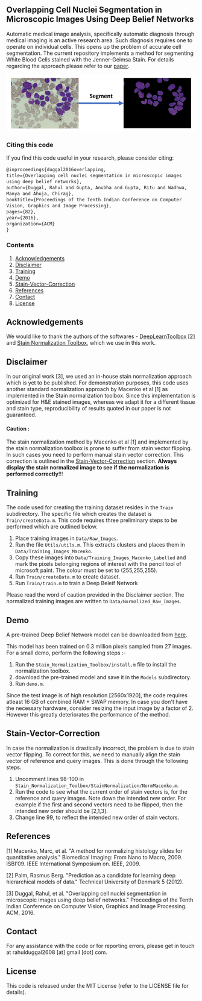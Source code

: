 
## Overlapping Cell Nuclei Segmentation in Microscopic Images Using Deep Belief Networks

Automatic medical image analysis, specifically automatic diagnosis through medical imaging is an active research area. Such diagnosis requires one to operate on individual cells. This opens up the problem of accurate cell segmentation. The current repository implements a method for segmenting White Blood Cells stained with the Jenner-Geimsa Stain. For details regarding the approach please refer to our [paper](http://dl.acm.org/citation.cfm?id=3010043).

![Fig 1. An example image for overlapping cell segmentation.](ALL_Segmentation_Rahul.PNG)

### Citing this code

If you find this code useful in your research, please consider citing:

    @inproceedings{duggal2016overlapping,
    title={Overlapping cell nuclei segmentation in microscopic images using deep belief networks},
    author={Duggal, Rahul and Gupta, Anubha and Gupta, Ritu and Wadhwa, Manya and Ahuja, Chirag},
    booktitle={Proceedings of the Tenth Indian Conference on Computer Vision, Graphics and Image Processing},
    pages={82},
    year={2016},
    organization={ACM}
    }

### Contents
1. [Acknowledgements](#acknowledgements)
2. [Disclaimer](#disclaimer)
3. [Training](#training)
4. [Demo](#demo)
5. [Stain-Vector-Correction](#stain-vector-correction)
6. [References](#references)
7. [Contact](#contact)
8. [License](#license)


## Acknowledgements
We would like to thank the authors of the softwares - [DeepLearnToolbox](https://github.com/rasmusbergpalm/DeepLearnToolbox) [2] and [Stain Normalization Toolbox](http://www2.warwick.ac.uk/fac/sci/dcs/research/tia/software/sntoolbox/), which we use in this work.


## Disclaimer
In our original work [3], we used an in-house stain normalization approach which is yet to be published. For demonstration purposes, this code uses another standard normalization approach by Macenko et al [1] as implemented in the Stain normalization toolbox. Since this implementation is optimized for H&E stained images, whereas we adapt it for a different tissue and stain type, reproducibility of results quoted in our paper is not guaranteed.

#### Caution : 
The stain normalization method by Macenko et al [1] and implemented by the stain normalization toolbox is prone to suffer from stain vector flipping. In such cases you need to perform manual stain vector correction. This correction is outlined in the [Stain-Vector-Correction](#stain-vector-correction) section. **Always display the stain normalized image to see if the normalization is performed correctly**!!!

## Training

The code used for creating the training dataset resides in the `Train` subdirectory. The specific file which creates the dataset is `Train/createData.m`. This code requires three preliminary steps to be performed which are outlined below.

1. Place training images in `Data/Raw_Images`.
2. Run the file `Utils/utils.m`. This extracts clusters and places them in `Data/Training_Images_Macenko`.
3. Copy these images into `Data/Training_Images_Macenko_Labelled` and mark the pixels belonging regions of interest with the pencil tool of microsoft paint. The colour must be set to (255,255,255).
4. Run `Train/createData.m` to create dataset.
5. Run `Train/train.m` to train a Deep Beleif Network

Please read the word of caution provided in the Disclaimer section. The normalized training images are written to `Data/Normalized_Raw_Images`.

## Demo

A pre-trained Deep Belief Network model can be downloaded from [here](https://www.dropbox.com/sh/uj9yk2e6xloq8zv/AACrL8_verKHu3ceKkReAx97a?dl=0).

This model has been trained on 0.3 million pixels sampled from 27 images. For a small demo, perform the following steps :-

1. Run the `Stain_Normalization_Toolbox/install.m` file to install the normalization toolbox.
2. download the pre-trained model and save it in the `Models` subdirectory.
3. Run `demo.m`.

Since the test image is of high resolution [2560x1920], the code requires atleast 16 GB of combined RAM + SWAP memory. In case you don't have the necessary hardware, consider resizing the input image by a factor of 2. However this greatly deteriorates the performance of the method.

## Stain-Vector-Correction
In case the normalization is drastically incorrect, the problem is due to stain vector flipping. To correct for this, we need to manually align the stain vector of reference and query images. This is done through the following steps.

1. Uncomment lines 98-100 in `Stain_Normalization_Toolbox/StainNormalization/NormMacenko.m`.
2. Run the code to see what the current order of stain vectors is, for the reference and query images. Note down the intended new order. For example if the first and second vectors need to be flipped, then the intended new order should be [2,1,3].
3. Change line 99, to reflect the intended new order of stain vectors. 

## References

[1] Macenko, Marc, et al. "A method for normalizing histology slides for quantitative analysis." Biomedical Imaging: From Nano to Macro, 2009. ISBI'09. IEEE International Symposium on. IEEE, 2009.

[2] Palm, Rasmus Berg. "Prediction as a candidate for learning deep hierarchical models of data." Technical University of Denmark 5 (2012).

[3] Duggal, Rahul, et al. "Overlapping cell nuclei segmentation in microscopic images using deep belief networks." Proceedings of the Tenth Indian Conference on Computer Vision, Graphics and Image Processing. ACM, 2016.

## Contact

For any assistance with the code or for reporting errors, please get in touch at rahulduggal2608 [at] gmail [dot] com.

## License
This code is released under the MIT License (refer to the LICENSE file for details).
